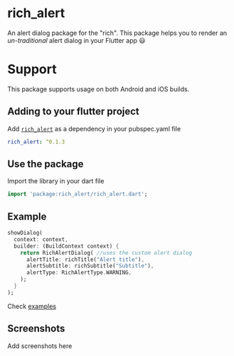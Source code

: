 # rich_alert
An alert dialog package for the "rich". This package helps you to render an _un-traditional_ alert dialog in your Flutter app :smiley: 

# Support
This package supports usage on both Android and iOS builds.

## Adding to your flutter project
Add [`rich_alert`](https://pub.dartlang.org) as a dependency in your pubspec.yaml file
``` yaml
rich_alert: ^0.1.3
```

## Use the package
Import the library in your dart file
``` dart
import 'package:rich_alert/rich_alert.dart';
```

## Example
``` dart
showDialog(
  context: context,
  builder: (BuildContext context) {
    return RichAlertDialog( //uses the custom alert dialog
      alertTitle: richTitle("Alert title"),
      alertSubtitle: richSubtitle("Subtitle"),
      alertType: RichAlertType.WARNING,      
    );
  }
);
```
Check [examples](https://github.com/thedejifab/rich_flutter_dialog/tree/master/example)

## Screenshots
Add screenshots here
